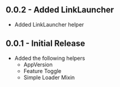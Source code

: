 ## 0.0.2 - Added LinkLauncher
* Added LinkLauncher helper


## 0.0.1 - Initial Release
* Added the following helpers
  * AppVersion
  * Feature Toggle
  * Simple Loader Mixin

